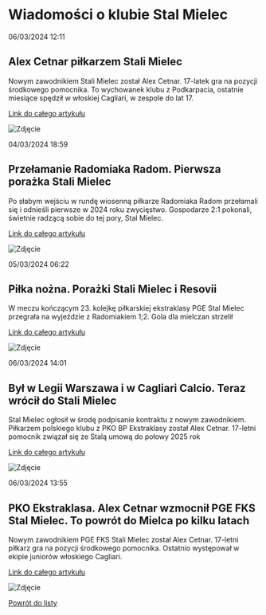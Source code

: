 # Wiadomości o klubie Stal Mielec

06/03/2024  12:11 

## Alex Cetnar piłkarzem Stali Mielec 

Nowym zawodnikiem Stali Mielec został Alex Cetnar. 17-latek gra na pozycji środkowego pomocnika. To wychowanek klubu z Podkarpacia, ostatnie miesiące spędził w włoskiej Cagliari, w zespole do lat 17. 

[Link do całego artykułu](https://weszlo.com/2024/03/06/alex-cetnar-stal-mielec-ekstraklasa/) 

![Zdjęcie](https://static.weszlo.com/cdn-cgi/image/quality=65,format=auto/2024/03/stal.jpg) 

04/03/2024  18:59 

## Przełamanie Radomiaka Radom. Pierwsza porażka Stali Mielec 

Po słabym wejściu w rundę wiosenną piłkarze Radomiaka Radom przełamali się i odnieśli pierwsze w 2024 roku zwycięstwo. Gospodarze 2:1 pokonali, świetnie radzącą sobie do tej pory, Stal Mielec. 

[Link do całego artykułu](https://sportowefakty.wp.pl/pilka-nozna/1109350/przelamanie-radomiaka-radom-pierwsza-porazka-stali-mielec) 

![Zdjęcie](https://v.wpimg.pl/NDM4NDMuYSUsVjh3Yg5sMG8ObC0kV2JmOBZ0ZmJEfHx9TGE3K1gvICBdIC0-ATwlLl4vajoFLSAjGj4oYgY6Kz9VKSF_WighLEA7NigRESs_XSktIxQia3sBK3J_QXsiewF2cy9MEXV6AHp3dUF9aidEKWYw) 

05/03/2024  06:22 

## Piłka nożna. Porażki Stali Mielec i Resovii 

W meczu kończącym 23. kolejkę piłkarskiej ekstraklasy PGE Stal Mielec przegrała na wyjeździe z Radomiakiem 1;2. Gola dla mielczan strzelił 

[Link do całego artykułu](https://radio.rzeszow.pl/90844/pilka-nozna-porazki-stali-mielec-i-resovii/) 

![Zdjęcie](https://radio.rzeszow.pl/wp-content/uploads/2024/03/corner-ball-6566084_960_720.jpg) 

06/03/2024  14:01 

## Był w Legii Warszawa i w Cagliari Calcio. Teraz wrócił do Stali Mielec 

Stal Mielec ogłosił w środę podpisanie kontraktu z nowym zawodnikiem. Piłkarzem polskiego klubu z PKO BP Ekstraklasy został Alex Cetnar. 17-letni pomocnik związał się ze Stalą umową do połowy 2025 rok 

[Link do całego artykułu](https://futbol.pl/news/583293_Byl_w_Legii_Warszawa_i_w_Cagliari_Calcio_Teraz_wrocil_do_Stali_Mielec) 

![Zdjęcie](None) 

06/03/2024  13:55 

## PKO Ekstraklasa. Alex Cetnar wzmocnił PGE FKS Stal Mielec. To powrót do Mielca po kilku latach 

Nowym zawodnikiem PGE FKS Stali Mielec został Alex Cetnar. 17-letni piłkarz gra na pozycji środkowego pomocnika. Ostatnio występował w ekipie juniorów włoskiego Cagliari. 

[Link do całego artykułu](https://www.msn.com/pl-pl/sport/other/pko-ekstraklasa-alex-cetnar-wzmocnił-pge-fks-stal-mielec-to-powrót-do-mielca-po-kilku-latach/ar-BB1jqCzA) 

![Zdjęcie](None) 

[Powrót do listy](https://jacekkajdan.github.io/ekstraklasa/lista_ekstraklasa)